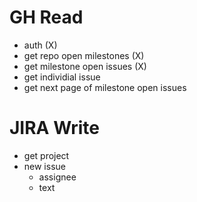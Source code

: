 
# GH Read

- auth (X)
- get repo open milestones (X)
- get milestone open issues (X)
- get individial issue
- get next page of milestone open issues

# JIRA Write

- get project
- new issue
  - assignee
  - text